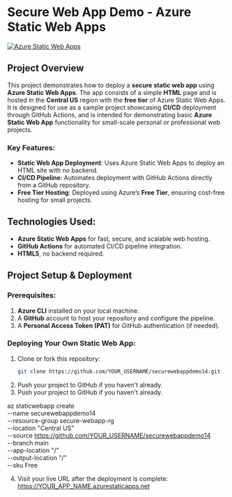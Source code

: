 # Secure Web App Demo - Azure Static Web Apps

[![Azure Static Web Apps](https://img.shields.io/badge/Azure%20Static%20Web%20Apps-Free-blue)](https://azure.microsoft.com/en-us/services/app-service/static/)

## Project Overview

This project demonstrates how to deploy a **secure static web app** using **Azure Static Web Apps**. The app consists of a simple **HTML** page and is hosted in the **Central US** region with the **free tier** of Azure Static Web Apps. It is designed for use as a sample project showcasing **CI/CD** deployment through GitHub Actions, and is intended for demonstrating basic **Azure Static Web App** functionality for small-scale personal or professional web projects.

### Key Features:
- **Static Web App Deployment**: Uses Azure Static Web Apps to deploy an HTML site with no backend.
- **CI/CD Pipeline**: Automates deployment with GitHub Actions directly from a GitHub repository.
- **Free Tier Hosting**: Deployed using Azure’s **Free Tier**, ensuring cost-free hosting for small projects.

## Technologies Used:
- **Azure Static Web Apps** for fast, secure, and scalable web hosting.
- **GitHub Actions** for automated CI/CD pipeline integration.
- **HTML5**, no backend required.

## Project Setup & Deployment

### Prerequisites:
1. **Azure CLI** installed on your local machine.
2. A **GitHub** account to host your repository and configure the pipeline.
3. A **Personal Access Token (PAT)** for GitHub authentication (if needed).

### Deploying Your Own Static Web App:

1. Clone or fork this repository:
   ```bash
   git clone https://github.com/YOUR_USERNAME/securewebappdemo14.git
2. Push your project to GitHub if you haven't already.
3. Push your project to GitHub if you haven't already.

az staticwebapp create \
  --name securewebappdemo14 \
  --resource-group secure-webapp-rg \
  --location "Central US" \
  --source https://github.com/YOUR_USERNAME/securewebappdemo14 \
  --branch main \
  --app-location "/" \
  --output-location "/" \
  --sku Free

4. Visit your live URL after the deployment is complete:
https://YOUR_APP_NAME.azurestaticapps.net
